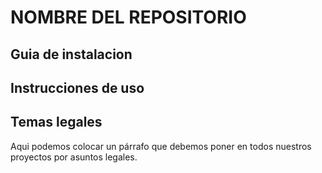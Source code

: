 # NOMBRE DEL REPOSITORIO

## Guia de instalacion

## Instrucciones de uso

## Temas legales

Aqui podemos colocar un párrafo que debemos poner en todos nuestros proyectos por asuntos legales.
